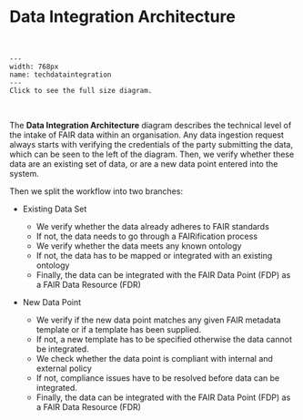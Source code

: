 # Data Integration Architecture

</br>

```{figure} ./_static/img/techdataintegration.png
---
width: 768px
name: techdataintegration
---
Click to see the full size diagram.
```

</br>

The **Data Integration Architecture** diagram describes the technical level of the intake of FAIR data within an organisation. Any data ingestion request always starts with verifying the credentials of the party submitting the data, which can be seen to the left of the diagram. Then, we verify whether these data are an existing set of data, or are a new data point entered into the system.

Then we split the workflow into two branches:
* Existing Data Set
  * We verify whether the data already adheres to FAIR standards
   * If not, the data needs to go through a FAIRification process
  * We verify whether the data meets any known ontology
   * If not, the data has to be mapped or integrated with an existing ontology
  * Finally, the data can be integrated with the FAIR Data Point (FDP) as a FAIR Data Resource (FDR)   

* New Data Point
  * We verify if the new data point matches any given FAIR metadata template or if a template has been supplied.
   * If not, a new template has to be specified otherwise the data cannot be integrated.
  * We check whether the data point is compliant with internal and external policy
   * If not, compliance issues have to be resolved before data can be integrated.
  * Finally, the data can be integrated with the FAIR Data Point (FDP) as a FAIR Data Resource (FDR)  
